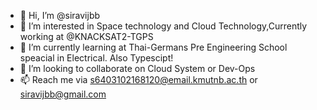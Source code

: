 - 👋 Hi, I’m @siravijbb
- 👀 I’m interested in Space technology and Cloud Technology,Currently working at @KNACKSAT2-TGPS
- 🌱 I’m currently learning at Thai-Germans Pre Engineering School speacial in Electrical. Also Typescipt!
- 💞️ I’m looking to collaborate on Cloud System or Dev-Ops
- 📫 Reach me via s6403102168120@email.kmutnb.ac.th or siravijbb@gmail.com 


